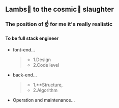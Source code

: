 ## Lambs🐑 to the cosmic🌌 slaughter

### The position of ☝️ for me it's really realistic

#### To be full stack engineer
- font-end...
    > - 1.Design
    > - 2.Code level
- back-end...
    > - 1.\*\*Structure, 
    > - 2.Algorithm
- Operation and maintenance...

